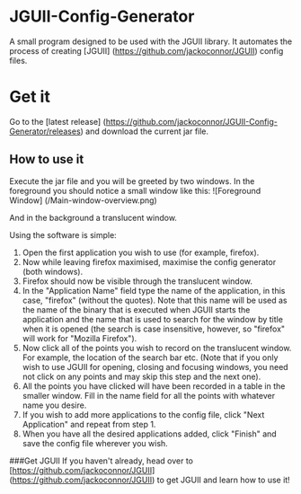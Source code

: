 JGUII-Config-Generator
======================

A small program designed to be used with the JGUII library. It automates the process of creating 
[JGUII] (https://github.com/jackoconnor/JGUII) config files.

# Get it
Go to the [latest release] (https://github.com/jackoconnor/JGUII-Config-Generator/releases) and download the current jar file.

## How to use it
Execute the jar file and you will be greeted by two windows. 
In the foreground you should notice a small window like this: ![Foreground Window] (/Main-window-overview.png)

And in the background a translucent window.

Using the software is simple:

1. Open the first application you wish to use (for example, firefox).
2. Now while leaving firefox maximised, maximise the config generator (both windows).
3. Firefox should now be visible through the translucent window.
4. In the "Application Name" field type the name of the application, in this case, "firefox" (without the quotes). Note that this name will be used as the name of the binary that is executed when JGUII starts the application and the name that is used to search for the window by title when it is opened (the search is case insensitive, however, so "firefox" will work for "Mozilla Firefox").
5. Now click all of the points you wish to record on the translucent window. For example, the location of the search bar etc. (Note that if you only wish to use JGUII for opening, closing and focusing windows, you need not click on any points and may skip this step and the next one).
6. All the points you have clicked will have been recorded in a table in the smaller window. Fill in the name field for all the points with whatever name you desire. 
7. If you wish to add more applications to the config file, click "Next Application" and repeat from step 1.
8. When you have all the desired applications added, click "Finish" and save the config file wherever you wish.

###Get JGUII
If you haven't already, head over to [https://github.com/jackoconnor/JGUII] (https://github.com/jackoconnor/JGUII) to get
JGUII and learn how to use it!
